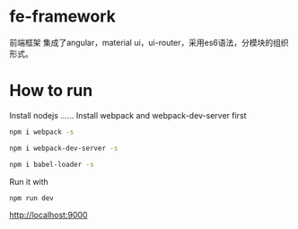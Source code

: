 # fe-framework
前端框架
集成了angular，material ui，ui-router，采用es6语法，分模块的组织形式。

# How to run
Install nodejs
......
Install webpack and webpack-dev-server first
```bash
npm i webpack -s
```
```bash
npm i webpack-dev-server -s
```
```bash
npm i babel-loader -s
```
Run it with
```bash
npm run dev
```

[http://localhost:9000](http://localhost:9000)
